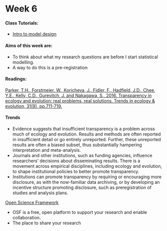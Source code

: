 # Week 6

#### Class Tutorials:

* [Intro to model design](https://ourcodingclub.github.io/tutorials/model-design/)


#### Aims of this week are:
* To think about what my research questions are before I start statistical modelling.
* A way to do this is a pre-registration



#### Readings:

[Parker, T.H., Forstmeier, W., Koricheva, J., Fidler, F., Hadfield, J.D., Chee, Y.E., Kelly, C.D., Gurevitch, J. and Nakagawa, S., 2016. Transparency in ecology and evolution: real problems, real solutions. Trends in ecology & evolution, 31(9), pp.711-719.](https://www.sciencedirect.com/science/article/pii/S0169534716300957)

#### Trends
* Evidence suggests that insufficient transparency is a problem across much of ecology and evolution. Results and methods are often reported in insufficient detail or go entirely unreported. Further, these unreported results are often a biased subset, thus substantially hampering interpretation and meta-analysis.
* Journals and other institutions, such as funding agencies, influence researchers’ decisions about disseminating results. There is a movement across empirical disciplines, including ecology and evolution, to shape institutional policies to better promote transparency.
* Institutions can promote transparency by requiring or encouraging more disclosure, as with the now-familiar data archiving, or by developing an incentive structure promoting disclosure, such as preregistration of studies and analysis plans.

[Open Science Framework](https://osf.io/)
* OSF is a free, open platform to support your research and enable collaboration.
* The place to share your research
